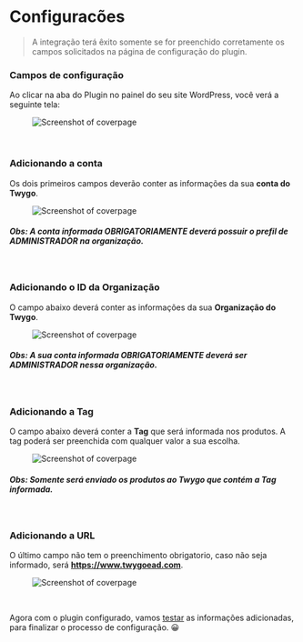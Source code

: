 # Configuracões

> A integração terá êxito somente se for preenchido corretamente os campos solicitados na página de configuração do plugin.

### Campos de configuração

Ao clicar na aba do Plugin no painel do seu site WordPress, você verá a seguinte tela:

<figure class="thumbnails">
  <img src="_media/config_screen.png" alt="Screenshot of coverpage" title="Tela de configuração">
</figure>

<br/>

### Adicionando a conta

Os dois primeiros campos deverão conter as informações da sua <strong>conta do Twygo</strong>.

<figure class="thumbnails">
  <img src="_media/conta.png" alt="Screenshot of coverpage" title="Tela de configuração">
</figure>

##### Obs: A conta informada OBRIGATORIAMENTE deverá possuir o prefil de ADMINISTRADOR na organização.

<br/>

### Adicionando o ID da Organização

O campo abaixo deverá conter as informações da sua <strong>Organização do Twygo</strong>.

<figure class="thumbnails">
  <img src="_media/id_org.png" alt="Screenshot of coverpage" title="Tela de configuração">
</figure>

##### Obs: A sua conta informada OBRIGATORIAMENTE deverá ser ADMINISTRADOR nessa organização.

<br/>

### Adicionando a Tag

O campo abaixo deverá conter a <strong>Tag</strong> que será informada nos produtos. A tag poderá ser preenchida com qualquer valor a sua escolha.

<figure class="thumbnails">
  <img src="_media/tag.png" alt="Screenshot of coverpage" title="Tela de configuração">
</figure>

##### Obs: Somente será enviado os produtos ao Twygo que contém a Tag informada.

<br/>

### Adicionando a URL

O último campo não tem o preenchimento obrigatorio, caso não seja informado, será <strong>https://www.twygoead.com</strong>.

<figure class="thumbnails">
  <img src="_media/url.png" alt="Screenshot of coverpage" title="Tela de configuração">
</figure>

<br/>

Agora com o plugin configurado, vamos [testar](/pages/configuracoes/validando.md) as informações adicionadas, para finalizar o processo de configuração. 😀